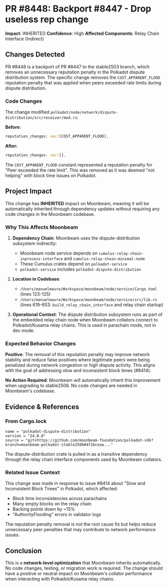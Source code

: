 # PR #8448: Backport #8447 - Drop useless rep change

**Impact**: INHERITED
**Confidence**: High
**Affected Components**: Relay Chain Interface (Indirect)

## Changes Detected

PR #8448 is a backport of PR #8447 to the stable2503 branch, which removes an unnecessary reputation penalty in the Polkadot dispute distribution system. The specific change removes the `COST_APPARENT_FLOOD` reputation penalty that was applied when peers exceeded rate limits during dispute distribution.

### Code Changes
The change modified `polkadot/node/network/dispute-distribution/src/receiver/mod.rs`:

**Before:**
```rust
reputation_changes: vec![COST_APPARENT_FLOOD],
```

**After:**
```rust
reputation_changes: vec![],
```

The `COST_APPARENT_FLOOD` constant represented a reputation penalty for "Peer exceeded the rate limit". This was removed as it was deemed "not helping" with block time issues on Polkadot.

## Project Impact

This change has **INHERITED** impact on Moonbeam, meaning it will be automatically inherited through dependency updates without requiring any code changes in the Moonbeam codebase.

### Why This Affects Moonbeam

1. **Dependency Chain**: Moonbeam uses the dispute-distribution subsystem indirectly:
   - Moonbeam node service depends on `cumulus-relay-chain-inprocess-interface` and `cumulus-relay-chain-minimal-node`
   - These Cumulus crates depend on `polkadot-service`
   - `polkadot-service` includes `polkadot-dispute-distribution`

2. **Location in Codebase**:
   - `/Users/manuelmauro/Workspace/moonbeam/node/service/Cargo.toml` (lines 123-125)
   - `/Users/manuelmauro/Workspace/moonbeam/node/service/src/lib.rs` (lines 619-653: `build_relay_chain_interface` and relay chain startup)

3. **Operational Context**: The dispute distribution subsystem runs as part of the embedded relay chain node when Moonbeam collators connect to Polkadot/Kusama relay chains. This is used in parachain mode, not in dev mode.

### Expected Behavior Changes

**Positive**: The removal of this reputation penalty may improve network stability and reduce false positives where legitimate peers were being penalized during network congestion or high dispute activity. This aligns with the goal of addressing slow and inconsistent block times (#8414).

**No Action Required**: Moonbeam will automatically inherit this improvement when upgrading to stable2506. No code changes are needed in Moonbeam's codebase.

## Evidence & References

### From Cargo.lock
```
name = "polkadot-dispute-distribution"
version = "24.0.0"
source = "git+https://github.com/moonbeam-foundation/polkadot-sdk?branch=moonbeam-polkadot-stable2506#4f1bceaa..."
```

The dispute-distribution crate is pulled in as a transitive dependency through the relay chain interface components used by Moonbeam collators.

### Related Issue Context
This change was made in response to issue #8414 about "Slow and Inconsistent Block Times" in Polkadot, which affected:
- Block time inconsistencies across parachains
- Many empty blocks on the relay chain
- Backing points down by ~15%
- "AuthorityFlooding" errors in validator logs

The reputation penalty removal is not the root cause fix but helps reduce unnecessary peer penalties that may contribute to network performance issues.

## Conclusion

This is a **network-level optimization** that Moonbeam inherits automatically. No code changes, testing, or migration work is required. The change should have a positive or neutral impact on Moonbeam's collator performance when interacting with Polkadot/Kusama relay chains.
